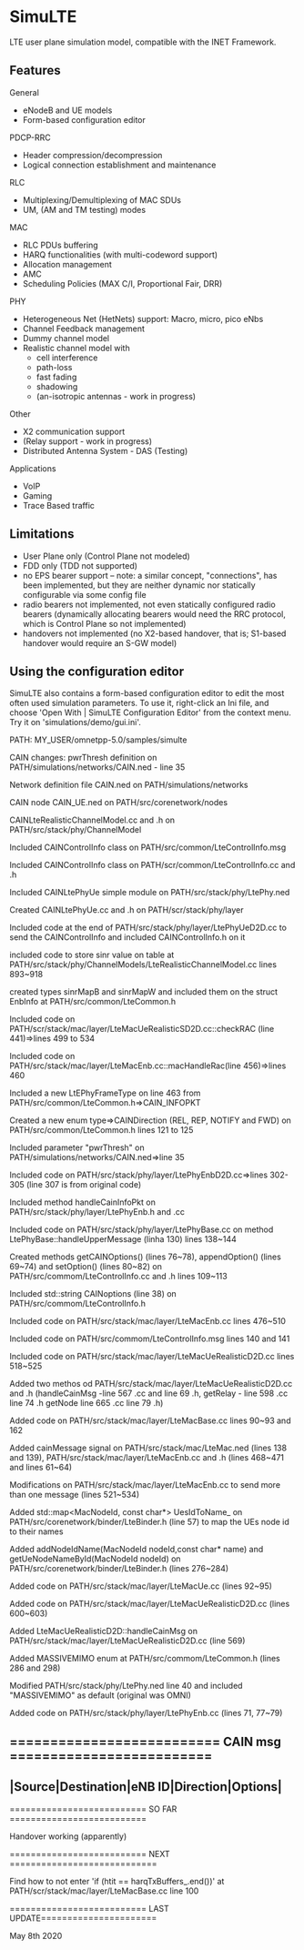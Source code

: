 SimuLTE
=======

LTE user plane simulation model, compatible with the INET Framework.


Features
--------

General

- eNodeB and UE models
- Form-based configuration editor

PDCP-RRC

- Header compression/decompression
- Logical connection establishment  and maintenance 

RLC

- Multiplexing/Demultiplexing of MAC SDUs
- UM, (AM and TM testing) modes

MAC

- RLC PDUs buffering
- HARQ functionalities (with multi-codeword support)
- Allocation management
- AMC
- Scheduling Policies (MAX C/I, Proportional Fair, DRR)

PHY

- Heterogeneous Net (HetNets) support: Macro, micro, pico eNbs
- Channel Feedback management
- Dummy channel model
- Realistic channel model with
  - cell interference
  - path-loss
  - fast fading
  - shadowing 
  - (an-isotropic antennas - work in progress)

Other

- X2 communication support
- (Relay support - work in progress)
- Distributed Antenna System - DAS (Testing)

Applications

- VoIP
- Gaming
- Trace Based traffic


Limitations
-----------

- User Plane only (Control Plane not modeled)
- FDD only (TDD not supported)
- no EPS bearer support – note: a similar concept, "connections", has 
  been implemented, but they are neither dynamic nor statically 
  configurable via some config file
- radio bearers not implemented, not even statically configured radio 
  bearers (dynamically allocating bearers would need the RRC protocol, 
  which is Control Plane so not implemented)
- handovers not implemented (no X2-based handover, that is; S1-based 
  handover would require an S-GW model)


Using the configuration editor
------------------------------

SimuLTE also contains a form-based configuration editor to edit the most 
often used simulation parameters. To use it, right-click an Ini file, and choose
'Open With | SimuLTE Configuration Editor' from the context menu. Try it on 
'simulations/demo/gui.ini'.


PATH: MY_USER/omnetpp-5.0/samples/simulte


CAIN changes:
pwrThresh definition on PATH/simulations/networks/CAIN.ned - line 35

Network definition file CAIN.ned on PATH/simulations/networks

CAIN node CAIN_UE.ned on PATH/src/corenetwork/nodes

CAINLteRealisticChannelModel.cc and .h on PATH/src/stack/phy/ChannelModel

Included CAINControlInfo class on PATH/src/common/LteControlInfo.msg

Included CAINControlInfo class on PATH/scr/common/LteControlInfo.cc and .h

Included CAINLtePhyUe simple module on PATH/src/stack/phy/LtePhy.ned

Created CAINLtePhyUe.cc and .h on PATH/scr/stack/phy/layer

Included code at the end of PATH/src/stack/phy/layer/LtePhyUeD2D.cc to send the CAINControlInfo and included CAINControlInfo.h on it

included code to store sinr value on table at PATH/src/stack/phy/ChannelModels/LteRealisticChannelModel.cc lines 893~918

created types sinrMapB and sinrMapW and included them on the struct EnbInfo at PATH/src/common/LteCommon.h

Included code on PATH/scr/stack/mac/layer/LteMacUeRealisticSD2D.cc::checkRAC (line 441)=>lines 499 to 534

Included code on PATH/src/stack/mac/layer/LteMacEnb.cc::macHandleRac(line 456)=>lines 460

Included a new LtEPhyFrameType on line 463 from PATH/src/common/LteCommon.h=>CAIN_INFOPKT

Created a new enum type=>CAINDirection (REL, REP, NOTIFY and FWD) on PATH/src/common/LteCommon.h lines 121 to 125

Included parameter "pwrThresh" on PATH/simulations/networks/CAIN.ned=>line 35

Included code on PATH/src/stack/phy/layer/LtePhyEnbD2D.cc=>lines 302-305 (line 307 is from original code) 

Included method handleCainInfoPkt on PATH/src/stack/phy/layer/LtePhyEnb.h and .cc

Included code on PATH/src/stack/phy/layer/LtePhyBase.cc on method LtePhyBase::handleUpperMessage (linha 130) lines 138~144

Created methods getCAINOptions() (lines 76~78), appendOption() (lines 69~74) and setOption() (lines 80~82) on PATH/src/commom/LteControlInfo.cc and  .h lines 109~113

Included std::string CAINoptions (line 38) on PATH/src/commom/LteControlInfo.h

Included code on PATH/src/stack/mac/layer/LteMacEnb.cc lines 476~510

Included  code on PATH/src/commom/LteControlInfo.msg lines 140 and 141

Included code on PATH/src/stack/mac/layer/LteMacUeRealisticD2D.cc lines 518~525

Added two methos od PATH/src/stack/mac/layer/LteMacUeRealisticD2D.cc and .h (handleCainMsg -line 567 .cc and  line 69 .h, getRelay - line 598 .cc line 74 .h getNode line 665 .cc line 79 .h)

Added code on PATH/src/stack/mac/layer/LteMacBase.cc lines 90~93 and 162

Added cainMessage signal on PATH/src/stack/mac/LteMac.ned (lines 138 and 139), PATH/src/stack/mac/layer/LteMacEnb.cc and .h (lines 468~471 and lines 61~64)

Modifications on PATH/src/stack/mac/layer/LteMacEnb.cc to send more than one message (lines 521~534)

Added std::map<MacNodeId, const char*> UesIdToName_ on PATH/src/corenetwork/binder/LteBinder.h (line 57) to map the UEs node id to their names

Added addNodeIdName(MacNodeId nodeId,const char* name) and getUeNodeNameById(MacNodeId nodeId) on PATH/src/corenetwork/binder/LteBinder.h (lines 276~284)

Added code on PATH/src/stack/mac/layer/LteMacUe.cc (lines 92~95)

Added code on PATH/src/stack/mac/layer/LteMacUeRealisticD2D.cc (lines 600~603)

Added LteMacUeRealisticD2D::handleCainMsg on PATH/src/stack/mac/layer/LteMacUeRealisticD2D.cc (line 569)

Added MASSIVEMIMO enum at PATH/src/commom/LteCommon.h (lines 286 and 298)

Modified PATH/src/stack/phy/LtePhy.ned line 40 and included "MASSIVEMIMO" as default (original was OMNI)

Added code on PATH/src/stack/phy/layer/LtePhyEnb.cc (lines 71, 77~79)



========================== CAIN msg =========================
---------------------------------------------
|Source|Destination|eNB ID|Direction|Options|
---------------------------------------------


========================== SO FAR ==========================

Handover working (apparently)

========================== NEXT ============================

Find how to not enter 'if (htit == harqTxBuffers_.end())' at
PATH/scr/stack/mac/layer/LteMacBase.cc line 100

========================== LAST UPDATE======================

May 8th 2020

